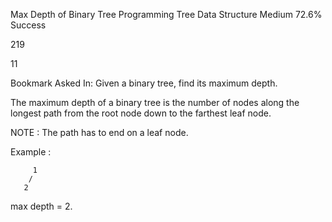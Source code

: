 Max Depth of Binary Tree
Programming
Tree Data Structure
Medium
72.6% Success

219

11

Bookmark
Asked In:
Given a binary tree, find its maximum depth.

The maximum depth of a binary tree is the number of nodes along the longest path from the root node down to the farthest leaf node.

NOTE : The path has to end on a leaf node.

Example :

         1
        /
       2
max depth = 2.

